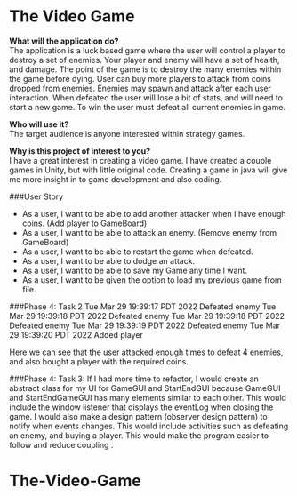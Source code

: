 # The Video Game
**What will the application do?**  \
The application is a luck based game where the user will
control a player to destroy a set of enemies. 
Your player and enemy will have a set of health, and damage.
The point of the game is to destroy the many enemies within the game before dying. 
User can buy more players to attack from coins dropped from enemies.
Enemies may spawn and attack after each user interaction. 
When defeated the user will lose a bit of stats, and will need to
start a new game. To win the user must defeat all current enemies in game.


**Who will use it?** \
The target audience is anyone interested within
strategy games. 

**Why is this project of interest to you?** \
I have a great interest in creating a video game. I have
created a couple games in Unity, but with little original code.
Creating a game in java will give me more insight in to
game development and also coding.

###User Story
- As a user, I want to be able to add another attacker when I have enough coins. (Add player to GameBoard)
- As a user, I want to be able to attack an enemy. (Remove enemy from GameBoard)
- As a user, I want to be able to restart the game when defeated.
- As a user, I want to be able to dodge an attack.
- As a user, I want to be able to save my Game any time I want.
- As a user, I want to be given the option to load my previous game from file.

###Phase 4: Task 2
Tue Mar 29 19:39:17 PDT 2022
Defeated enemy
Tue Mar 29 19:39:18 PDT 2022
Defeated enemy
Tue Mar 29 19:39:18 PDT 2022
Defeated enemy
Tue Mar 29 19:39:19 PDT 2022
Defeated enemy
Tue Mar 29 19:39:20 PDT 2022
Added player

Here we can see that the user attacked enough times to defeat 4 enemies, and also bought a player with the required coins.

###Phase 4: Task 3:
If I had more time to refactor, I would create an abstract class for my UI for GameGUI and StartEndGUI
because GameGUI and StartEndGameGUI has many elements similar to each other. This would include the window listener that 
displays the eventLog when closing the game. I would also make a design pattern (observer design pattern) to notify when events changes. This would
include activities such as defeating an enemy, and buying a player. This would make the program easier to follow and reduce coupling .

# The-Video-Game
